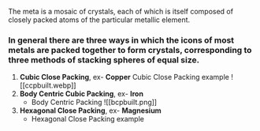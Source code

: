 The meta is a mosaic of crystals, each of which is itself composed of closely packed atoms of the particular metallic element. 
### In general there are three ways in which the icons of most metals are packed together to form crystals, corresponding to three methods of stacking spheres of equal size. 
1. **Cubic Close Packing**, ex- **Copper**
   Cubic Close Packing example ![[ccpbuilt.webp]]  
2. **Body Centric Cubic Packing**, ex- **Iron**
   * Body Centric Packing ![[bcpbuilt.png]]
3. **Hexagonal Close Packing**, ex- **Magnesium**
   * Hexagonal Close Packing example 
